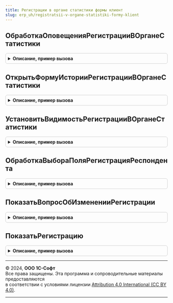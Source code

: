 ```yaml
---
title: Регистрации в органе статистики формы клиент
slug: erp_uh/registratsii-v-organe-statistiki-formy-klient
---
```



## ОбработкаОповещенияРегистрацииВОрганеСтатистики
<details style="margin: 1em 0; padding: 0.5em; border: 1px solid #ccc; border-radius: 6px;">

<summary style="font-weight: bold; cursor: pointer;">Описание, пример вызова</summary>

```bsl

Процедура ОбработкаОповещенияРегистрацииВОрганеСтатистики(Форма, ИмяСобытия, Параметр, Источник) Экспорт
```

Пример вызова
```bsl
РегистрацииВОрганеСтатистикиФормыКлиент.ОбработкаОповещенияРегистрацииВОрганеСтатистики(Форма, ИмяСобытия, Параметр, Источник) 
```
</details>

## ОткрытьФормуИсторииРегистрацииВОрганеСтатистики
<details style="margin: 1em 0; padding: 0.5em; border: 1px solid #ccc; border-radius: 6px;">

<summary style="font-weight: bold; cursor: pointer;">Описание, пример вызова</summary>

```bsl

// Открывает форму истории регистрации в органе статистики.
//
// Параметры:
//  Форма               - ФормаКлиентскогоПриложения - Форма, из которой вызвана процедура.
//  ПроверяемыеСвойства - Структура                  - Свойства Объекта записанность которых нужно проверить перед открытием истории.
//                                                     Ключ - имя свойства, значение - текущее значение свойства в форме объекта.
//
Процедура ОткрытьФормуИсторииРегистрацииВОрганеСтатистики(Форма, ПроверяемыеСвойства = Неопределено) Экспорт
```

Пример вызова
```bsl
РегистрацииВОрганеСтатистикиФормыКлиент.ОткрытьФормуИсторииРегистрацииВОрганеСтатистики(Форма, ПроверяемыеСвойства);
```
</details>

## УстановитьВидимостьРегистрацииВОрганеСтатистики
<details style="margin: 1em 0; padding: 0.5em; border: 1px solid #ccc; border-radius: 6px;">

<summary style="font-weight: bold; cursor: pointer;">Описание, пример вызова</summary>

```bsl

Процедура УстановитьВидимостьРегистрацииВОрганеСтатистики(Форма, Видимость) Экспорт
```

Пример вызова
```bsl
РегистрацииВОрганеСтатистикиФормыКлиент.УстановитьВидимостьРегистрацииВОрганеСтатистики(Форма, Видимость) 
```
</details>

## ОбработкаВыбораПоляРегистрацияРеспондента
<details style="margin: 1em 0; padding: 0.5em; border: 1px solid #ccc; border-radius: 6px;">

<summary style="font-weight: bold; cursor: pointer;">Описание, пример вызова</summary>

```bsl

Процедура ОбработкаВыбораПоляРегистрацияРеспондента(Форма, Область) Экспорт
```

Пример вызова
```bsl
РегистрацииВОрганеСтатистикиФормыКлиент.ОбработкаВыбораПоляРегистрацияРеспондента(Форма, Область) 
```
</details>

## ПоказатьВопросОбИзмененииРегистрации
<details style="margin: 1em 0; padding: 0.5em; border: 1px solid #ccc; border-radius: 6px;">

<summary style="font-weight: bold; cursor: pointer;">Описание, пример вызова</summary>

```bsl

Процедура ПоказатьВопросОбИзмененииРегистрации(Форма) Экспорт
```

Пример вызова
```bsl
РегистрацииВОрганеСтатистикиФормыКлиент.ПоказатьВопросОбИзмененииРегистрации(Форма) 
```
</details>

## ПоказатьРегистрацию
<details style="margin: 1em 0; padding: 0.5em; border: 1px solid #ccc; border-radius: 6px;">

<summary style="font-weight: bold; cursor: pointer;">Описание, пример вызова</summary>

```bsl

Процедура ПоказатьРегистрацию(Форма, СтандартнаяОбработка) Экспорт
```

Пример вызова
```bsl
РегистрацииВОрганеСтатистикиФормыКлиент.ПоказатьРегистрацию(Форма, СтандартнаяОбработка) 
```
</details>

---

© 2024, **ООО 1С-Софт**  
Все права защищены. Эта программа и сопроводительные материалы предоставляются  
в соответствии с условиями лицензии [Attribution 4.0 International (CC BY 4.0)](https://creativecommons.org/licenses/by/4.0/legalcode).

---
